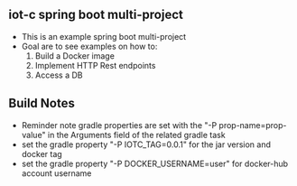 ## iot-c spring boot multi-project
 - This is an example spring boot multi-project
 - Goal are to see examples on how to:
    1. Build a Docker image 
    2. Implement HTTP Rest endpoints
    3. Access a DB
    
## Build Notes
 - Reminder note gradle properties are set with the "-P prop-name=prop-value" in the Arguments field of the related gradle task
 - set the gradle property "-P IOTC_TAG=0.0.1" for the jar version and docker tag
 - set the gradle property "-P DOCKER_USERNAME=user" for docker-hub account username
 